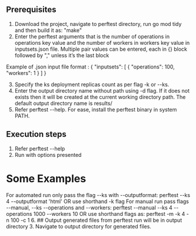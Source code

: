 ## Prerequisites

1.	Download the project, navigate to perftest directory, run go mod tidy and then build it as:
  	"make"
2.	Enter the perftest arguments that is the number of operations in operations key value and the number of workers in workers key value in inputsets.json file. Multiple pair values can be entered, each in {} block followed by "," unless it’s the last block

Example of .json input file format :
{
    "inputsets": [
      {
        "operations": 100,
        "workers": 1
      }
	]
}	

3.	Specify the ks deployment replicas count as per flag  -k or --ks.
4.	Enter the output directory name without path using -d flag. If it does not exists then it will be created at the current working directory path. The default output directory name is results/ 
5.	Refer perftest --help.  For ease, install the perftest binary in system PATH. 

## Execution steps

1.	Refer perftest --help 
2.	Run with options presented
# Some Examples
For automated run only pass the flag --ks with --outputformat:
  perftest --ks 4 --outputformat 'html'
  OR use shorthand -k flag 
For manual run pass flags --manual, --ks --operations and --workers:
  perftest --manual --ks 4 --operations 1000 --workers 10
  OR use shorthand flags as:
  perftest -m -k 4 -n 100 -c 1
6.	## Output generated files from perftest run will be in output directory
3.	Navigate to output directory for generated files.


